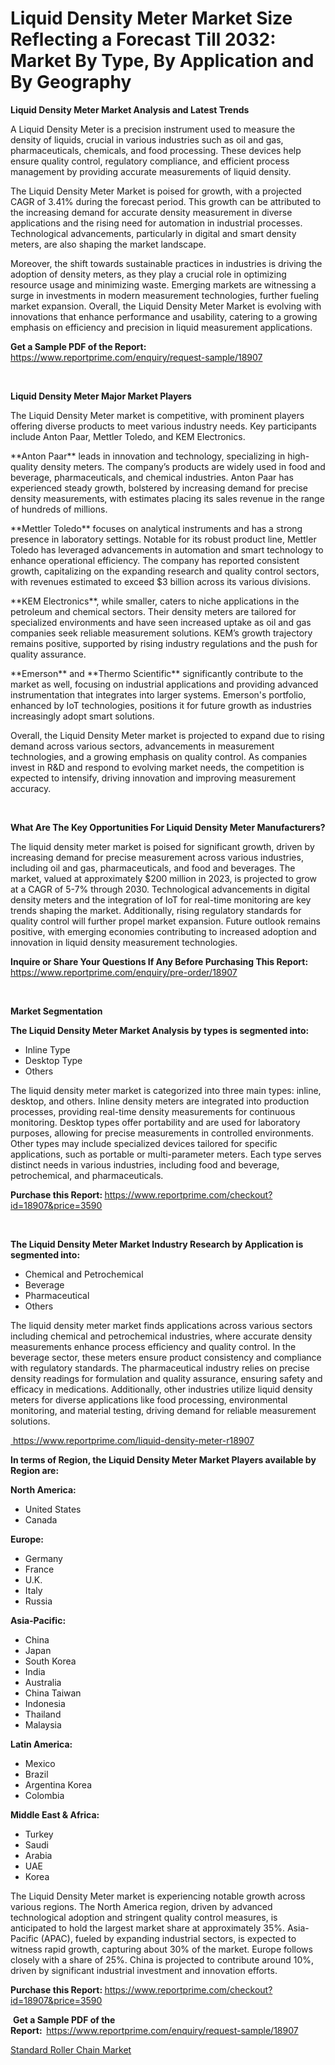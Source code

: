 <p><h1>Liquid Density Meter Market Size Reflecting a Forecast Till 2032: Market By Type, By Application and By Geography</h1></p><p><strong>Liquid Density Meter Market Analysis and Latest Trends</strong></p>
<p><p>A Liquid Density Meter is a precision instrument used to measure the density of liquids, crucial in various industries such as oil and gas, pharmaceuticals, chemicals, and food processing. These devices help ensure quality control, regulatory compliance, and efficient process management by providing accurate measurements of liquid density.</p><p>The Liquid Density Meter Market is poised for growth, with a projected CAGR of 3.41% during the forecast period. This growth can be attributed to the increasing demand for accurate density measurement in diverse applications and the rising need for automation in industrial processes. Technological advancements, particularly in digital and smart density meters, are also shaping the market landscape. </p><p>Moreover, the shift towards sustainable practices in industries is driving the adoption of density meters, as they play a crucial role in optimizing resource usage and minimizing waste. Emerging markets are witnessing a surge in investments in modern measurement technologies, further fueling market expansion. Overall, the Liquid Density Meter Market is evolving with innovations that enhance performance and usability, catering to a growing emphasis on efficiency and precision in liquid measurement applications.</p></p>
<p><strong>Get a Sample PDF of the Report:&nbsp;</strong> <a href="https://www.reportprime.com/enquiry/request-sample/18907?utm_campaign=3350&utm_medium=2&utm_source=Github&utm_content=ia&utm_term=19032025&utm_id=liquid-density-meter">https://www.reportprime.com/enquiry/request-sample/18907</a></p>
<p>&nbsp;</p>
<p><strong>Liquid Density Meter Major Market Players</strong></p>
<p><p>The Liquid Density Meter market is competitive, with prominent players offering diverse products to meet various industry needs. Key participants include Anton Paar, Mettler Toledo, and KEM Electronics.</p><p>**Anton Paar** leads in innovation and technology, specializing in high-quality density meters. The company’s products are widely used in food and beverage, pharmaceuticals, and chemical industries. Anton Paar has experienced steady growth, bolstered by increasing demand for precise density measurements, with estimates placing its sales revenue in the range of hundreds of millions.</p><p>**Mettler Toledo** focuses on analytical instruments and has a strong presence in laboratory settings. Notable for its robust product line, Mettler Toledo has leveraged advancements in automation and smart technology to enhance operational efficiency. The company has reported consistent growth, capitalizing on the expanding research and quality control sectors, with revenues estimated to exceed $3 billion across its various divisions.</p><p>**KEM Electronics**, while smaller, caters to niche applications in the petroleum and chemical sectors. Their density meters are tailored for specialized environments and have seen increased uptake as oil and gas companies seek reliable measurement solutions. KEM’s growth trajectory remains positive, supported by rising industry regulations and the push for quality assurance.</p><p>**Emerson** and **Thermo Scientific** significantly contribute to the market as well, focusing on industrial applications and providing advanced instrumentation that integrates into larger systems. Emerson's portfolio, enhanced by IoT technologies, positions it for future growth as industries increasingly adopt smart solutions.</p><p>Overall, the Liquid Density Meter market is projected to expand due to rising demand across various sectors, advancements in measurement technologies, and a growing emphasis on quality control. As companies invest in R&D and respond to evolving market needs, the competition is expected to intensify, driving innovation and improving measurement accuracy.</p></p>
<p>&nbsp;</p>
<p><strong>What Are The Key Opportunities For Liquid Density Meter Manufacturers?</strong></p>
<p><p>The liquid density meter market is poised for significant growth, driven by increasing demand for precise measurement across various industries, including oil and gas, pharmaceuticals, and food and beverages. The market, valued at approximately $200 million in 2023, is projected to grow at a CAGR of 5-7% through 2030. Technological advancements in digital density meters and the integration of IoT for real-time monitoring are key trends shaping the market. Additionally, rising regulatory standards for quality control will further propel market expansion. Future outlook remains positive, with emerging economies contributing to increased adoption and innovation in liquid density measurement technologies.</p></p>
<p><strong>Inquire or Share Your Questions If Any Before Purchasing This Report:</strong> <a href="https://www.reportprime.com/enquiry/pre-order/18907?utm_campaign=3350&utm_medium=2&utm_source=Github&utm_content=ia&utm_term=19032025&utm_id=liquid-density-meter">https://www.reportprime.com/enquiry/pre-order/18907</a></p>
<p>&nbsp;</p>
<p><strong>Market Segmentation</strong></p>
<p><strong>The Liquid Density Meter Market Analysis by types is segmented into:</strong></p>
<p><ul><li>Inline Type</li><li>Desktop Type</li><li>Others</li></ul></p>
<p><p>The liquid density meter market is categorized into three main types: inline, desktop, and others. Inline density meters are integrated into production processes, providing real-time density measurements for continuous monitoring. Desktop types offer portability and are used for laboratory purposes, allowing for precise measurements in controlled environments. Other types may include specialized devices tailored for specific applications, such as portable or multi-parameter meters. Each type serves distinct needs in various industries, including food and beverage, petrochemical, and pharmaceuticals.</p></p>
<p><strong>Purchase this Report:&nbsp;</strong><a href="https://www.reportprime.com/checkout?id=18907&price=3590&utm_campaign=3350&utm_medium=2&utm_source=Github&utm_content=ia&utm_term=19032025&utm_id=liquid-density-meter">https://www.reportprime.com/checkout?id=18907&price=3590</a></p>
<p>&nbsp;</p>
<p><strong>The Liquid Density Meter Market Industry Research by Application is segmented into:</strong></p>
<p><ul><li>Chemical and Petrochemical</li><li>Beverage</li><li>Pharmaceutical</li><li>Others</li></ul></p>
<p><p>The liquid density meter market finds applications across various sectors including chemical and petrochemical industries, where accurate density measurements enhance process efficiency and quality control. In the beverage sector, these meters ensure product consistency and compliance with regulatory standards. The pharmaceutical industry relies on precise density readings for formulation and quality assurance, ensuring safety and efficacy in medications. Additionally, other industries utilize liquid density meters for diverse applications like food processing, environmental monitoring, and material testing, driving demand for reliable measurement solutions.</p></p>
<p><a href="https://www.reportprime.com/liquid-density-meter-r18907?utm_campaign=3350&utm_medium=2&utm_source=Github&utm_content=ia&utm_term=19032025&utm_id=liquid-density-meter">&nbsp;https://www.reportprime.com/liquid-density-meter-r18907</a></p>
<p><strong>In terms of Region, the Liquid Density Meter Market Players available by Region are:</strong></p>
<p>
    <p> <strong> North America: </strong>
        <ul>
            <li>United States</li>
            <li>Canada</li>
        </ul>
        </p> 
    <p> <strong> Europe: </strong>
        <ul>
            <li>Germany</li>
            <li>France</li>
            <li>U.K.</li>
            <li>Italy</li>
            <li>Russia</li>
        </ul>
        </p> 
    <p> <strong> Asia-Pacific: </strong>
        <ul>
            <li>China</li>
            <li>Japan</li>
            <li>South Korea</li>
            <li>India</li>
            <li>Australia</li>
            <li>China Taiwan</li>
            <li>Indonesia</li>
            <li>Thailand</li>
            <li>Malaysia</li>
        </ul>
        </p> 
    <p> <strong> Latin America: </strong>
        <ul>
            <li>Mexico</li>
            <li>Brazil</li>
            <li>Argentina Korea</li>
            <li>Colombia</li>
        </ul>
        </p> 
    <p> <strong> Middle East & Africa: </strong>
        <ul>
            <li>Turkey</li>
            <li>Saudi</li>
            <li>Arabia</li>
            <li>UAE</li>
            <li>Korea</li>
        </ul>
    </p>
    </p>
<p><p>The Liquid Density Meter market is experiencing notable growth across various regions. The North America region, driven by advanced technological adoption and stringent quality control measures, is anticipated to hold the largest market share at approximately 35%. Asia-Pacific (APAC), fueled by expanding industrial sectors, is expected to witness rapid growth, capturing about 30% of the market. Europe follows closely with a share of 25%. China is projected to contribute around 10%, driven by significant industrial investment and innovation efforts.</p></p>
<p><strong>Purchase this Report: </strong><a href="https://www.reportprime.com/checkout?id=18907&price=3590&utm_campaign=3350&utm_medium=2&utm_source=Github&utm_content=ia&utm_term=19032025&utm_id=liquid-density-meter">https://www.reportprime.com/checkout?id=18907&price=3590</a></p>
<p>&nbsp;<strong>Get a Sample PDF of the Report:&nbsp;&nbsp;</strong><a href="https://www.reportprime.com/enquiry/request-sample/18907?utm_campaign=3350&utm_medium=2&utm_source=Github&utm_content=ia&utm_term=19032025&utm_id=liquid-density-meter">https://www.reportprime.com/enquiry/request-sample/18907</a></p>
<p><strong></strong></p>
<p><p><a href="https://github.com/mohmodsiason/Market-Research-Report-List-1/blob/main/standard-roller-chain-market.md?utm_campaign=3350&utm_medium=2&utm_source=Github&utm_content=ia&utm_term=19032025&utm_id=liquid-density-meter">Standard Roller Chain Market</a></p></p>